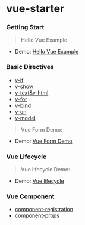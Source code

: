 # vue-starter

### Getting Start
> Hello Vue Example
- Demo: [Hello Vue Example](https://emiriobomb.github.io/vue-starter/01.HelloVue/index.html)

### Basic Directives
- [v-if](https://emiriobomb.github.io/vue-starter/02.BasicDirectives/v-if.html)
- [v-show](https://emiriobomb.github.io/vue-starter/02.BasicDirectives/v-show.html)
- [v-text&v-html](https://emiriobomb.github.io/vue-starter/02.BasicDirectives/v-text.html)
- [v-for](https://emiriobomb.github.io/vue-starter/02.BasicDirectives/v-for.html)
- [v-bind](https://emiriobomb.github.io/vue-starter/02.BasicDirectives/v-bind.html)
- [v-on](https://emiriobomb.github.io/vue-starter/02.BasicDirectives/v-on.html)
- [v-model](https://emiriobomb.github.io/vue-starter/02.BasicDirectives/v-model.html)

> Vue Form Demo: 
- Demo: [Vue Form Demo](https://emiriobomb.github.io/vue-starter/02.BasicDirectives/form-demo.html)

### Vue Lifecycle
> Vue lifecycle Demo:
- Demo: [Vue lifecycle](https://emiriobomb.github.io/vue-starter/03.Lifecycle/lifecycle.html)

### Vue Component
- [component-registration](https://emiriobomb.github.io/vue-starter/04.Components/component-registration.html)
- [component-props](https://emiriobomb.github.io/vue-starter/04.Components/component-props.html)
